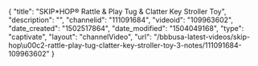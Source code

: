{
    "title": "SKIP*HOP&reg; Rattle &amp; Play Tug &amp; Clatter Key Stroller Toy",
    "description": "",
    "channelid": "111091684",
    "videoid": "109963602",
    "date_created": "1502517864",
    "date_modified": "1504049168",
    "type": "captivate",
    "layout": "channelVideo",
    "url": "\/bbbusa-latest-videos\/skip-hop\u00c2-rattle-play-tug-clatter-key-stroller-toy-3-notes\/111091684-109963602"
}